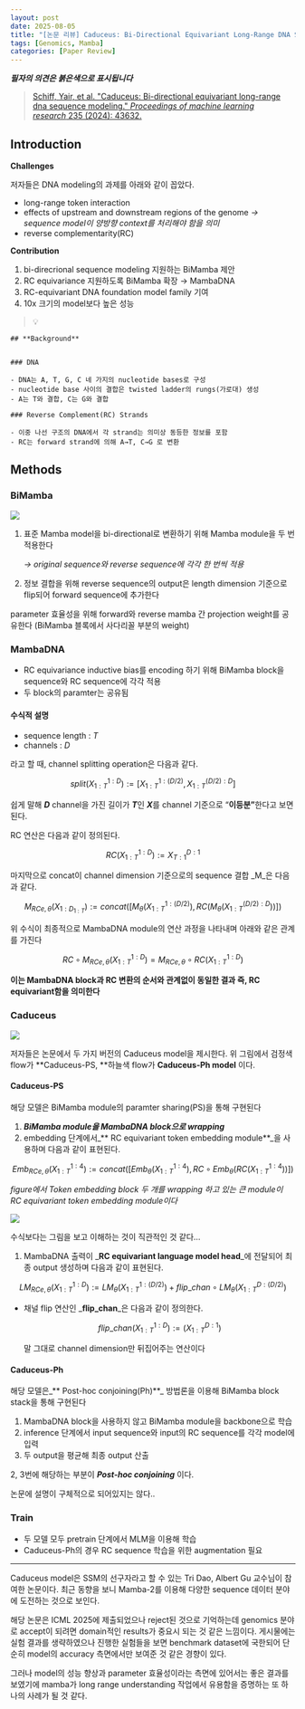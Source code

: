 ```yaml
---
layout: post
date: 2025-08-05
title: "[논문 리뷰] Caduceus: Bi-Directional Equivariant Long-Range DNA Sequence Modeling"
tags: [Genomics, Mamba]
categories: [Paper Review]
---
```


<span class="notion-red">_**필자의 의견은 붉은색으로 표시됩니다**_</span>


> [Schiff, Yair, et al. "Caduceus: Bi-directional equivariant long-range dna sequence modeling." ](https://pmc.ncbi.nlm.nih.gov/articles/PMC12189541/)[_Proceedings of machine learning research_](https://pmc.ncbi.nlm.nih.gov/articles/PMC12189541/)[ 235 (2024): 43632.](https://pmc.ncbi.nlm.nih.gov/articles/PMC12189541/)



## Introduction


**Challenges**


저자들은 DNA modeling의 과제를 아래와 같이 꼽았다.

- long-range token interaction
- effects of upstream and downstream regions of the genome 
_→ sequence model이 양방향 context를 처리해야 함을 의미_
- reverse complementarity(RC)

**Contribution**

1. bi-direcrional sequence modeling 지원하는 BiMamba 제안
1. RC equivariance 지원하도록 BiMamba 확장 → MambaDNA
1. RC-equivariant DNA foundation model family 기여
1. 10x 크기의 model보다 높은 성능

> 💡 


	## **Background**


	### DNA

	- DNA는 A, T, G, C 네 가지의 nucleotide bases로 구성
	- nucleotide base 사이의 결합은 twisted ladder의 rungs(가로대) 생성
	- A는 T와 결합, C는 G와 결합

	### Reverse Complement(RC) Strands

	- 이중 나선 구조의 DNA에서 각 strand는 의미상 동등한 정보를 포함
	- RC는 forward strand에 의해 A→T, C→G 로 변환


## Methods



### BiMamba


![](https://prod-files-secure.s3.us-west-2.amazonaws.com/542b861c-36a8-4051-84e5-8804b6728dba/2c247d59-7815-4980-99f0-8f0d21f445a7/image.png?X-Amz-Algorithm=AWS4-HMAC-SHA256&X-Amz-Content-Sha256=UNSIGNED-PAYLOAD&X-Amz-Credential=ASIAZI2LB466YDTJXV6I%2F20251006%2Fus-west-2%2Fs3%2Faws4_request&X-Amz-Date=20251006T230116Z&X-Amz-Expires=3600&X-Amz-Security-Token=IQoJb3JpZ2luX2VjEP7%2F%2F%2F%2F%2F%2F%2F%2F%2F%2FwEaCXVzLXdlc3QtMiJHMEUCIQCi3OY5EnMv8rL%2BKyFMtIB1wKHqAuMV4GCgdv5Is7k4SgIgEENSoUVsEzUlx7pQ3%2FHkhsnw7d0XPTuklZJmsjOTl4sqiAQIl%2F%2F%2F%2F%2F%2F%2F%2F%2F%2F%2FARAAGgw2Mzc0MjMxODM4MDUiDLfKarnjs%2F3L0kT1LyrcA6htPTK%2FIi6R4FqWj7p3Ns3JHxPqAr9ZOR5moGbiB2FzbTX27RA9z2U2k5ctWCyEe2gvov3GoicdAEvxAV66d2p0%2BhU75CrOGrjuV2d1nB3e49J24OovF%2BpFh1tzCG6lOexxI28vfHb0E9QLaFKcx1Y%2BEGIYTT7oMGWDLnatvjUYIojOGMy6dSlHH8ZUHQTfyPhrlQD6GRLRnvm9rSKyihU%2BoYCIAaD4hxFAH879qIATt3OEdC0EqQ6sCf1cxDfn6SGDkxMNKjJ%2FZkYQMddu3n52GuhsIE%2BtX11GEc8wdjWRxMxKkQ4m%2BlVlmQWe8keaW%2F4SZrtVBxkmYzNvEzFRkLMN%2BfpQwgszwUVVn75zFYnY5s1bKh%2FOtM2W0McVBPeDqBTk02M0RNam2w4WOoSKAEEjia3KoXj8HfjDpxthCs7xIOTeWIjK8xLMRXdkWjcckoiUCDXLlsaMlRTVEd09cfTaAlLzhDft3LwKO7%2BbFqq1qpnRhgGmsa5zxUhzQc2cdIrpLUdHzs2PC9%2BgeeKyZZaUNXmTYQEq%2BKytvBU6Y12NqplbvK4m5p2ym8mr1mXr7MeppBH1ZIx%2Fwtg%2FqlHyECZtMBIjsNw%2FLAjOKflHYaFS3tAmtwKRkP6dcNQEMMz0kMcGOqUBtoYhNbCt%2F6GsKNlCCPIRkFhe8Tux9KUqF06Lfm7HC61BHNQzmfCEa%2FDL7OgZfRgpQuby54VVOndtC2kSTlxG60OpMURR992Kc%2FdC%2BPu7EZyJ3cCff7Zb8km%2BIU%2Fzf7YKoMkeW7XDsRP60A1dc2GCBCQxowppbzNBl2W6Y%2BuOGYMq7mfXVQzrHWksLRXOmlXJNk1t1dTUZ5GKOTNxOv8OFyYGgpQZ&X-Amz-Signature=95c53f8e89e20069b2350fcd06452f7bcc2abc63f3f71b671e2c35fb5af76aa7&X-Amz-SignedHeaders=host&x-amz-checksum-mode=ENABLED&x-id=GetObject)

1. 표준 Mamba model을 bi-directional로 변환하기 위해 Mamba module을 두 번 적용한다

	_→ original sequence와 reverse sequence에 각각 한 번씩 적용_

1. 정보 결합을 위해 reverse sequence의 output은 length dimension 기준으로 flip되어 forward sequence에 추가한다

parameter 효율성을 위해 forward와 reverse mamba 간 projection weight를 공유한다 (BiMamba 블록에서 사다리꼴 부분의 weight)



### MambaDNA

- RC equivariance inductive bias를 encoding 하기 위해 BiMamba block을 sequence와 RC sequence에 각각 적용
- 두 block의 paramter는 공유됨


#### 수식적 설명

- sequence length : _T_
- channels : _D_

라고 할 때,  channel splitting operation은 다음과 같다.


$$
split(X^{1:D}_{1:T}):=[X^{1:(D/2)}_{1:T},X^{(D/2):D}_{1:T}]
$$


<span class="notion-red">쉽게 말해 </span><span class="notion-red">_**D**_</span><span class="notion-red"> channel을 가진 길이가 </span><span class="notion-red">_**T**_</span><span class="notion-red">인 </span><span class="notion-red">_**X**_</span><span class="notion-red">를 channel 기준으로 “</span><span class="notion-red">**이등분”**</span><span class="notion-red">한다고 보면 된다.</span>


RC 연산은 다음과 같이 정의된다.


$$
RC(X^{1:D}_{1:T}):=X^{D:1}_{T:1}
$$


마지막으로 concat이 channel dimension 기준으로의 sequence 결합 _M_은 다음과 같다.


$$
M_{RCe,\theta}(X_{1:D_{1:T}}):=concat([M_{\theta}(X^{1:(D/2)}_{1:T}),RC(M_{\theta}(X^{(D/2):D}_{1:T}))])
$$


위 수식이 최종적으로 MambaDNA module의 연산 과정을 나타내며 아래와 같은 관계를 가진다


$$
RC\circ M_{RCe,\theta}(X^{1:D}_{1:T}) = M_{RCe,\theta} \circ RC(X^{1:D}_{1:T})
$$


**이는 MambaDNA block과 RC 변환의 순서와 관계없이 동일한 결과 즉, RC equivariant함을 의미한다**



### Caduceus


![](https://prod-files-secure.s3.us-west-2.amazonaws.com/542b861c-36a8-4051-84e5-8804b6728dba/f94a60d7-8145-473b-aef9-7c68d3ec604a/image.png?X-Amz-Algorithm=AWS4-HMAC-SHA256&X-Amz-Content-Sha256=UNSIGNED-PAYLOAD&X-Amz-Credential=ASIAZI2LB466YDTJXV6I%2F20251006%2Fus-west-2%2Fs3%2Faws4_request&X-Amz-Date=20251006T230116Z&X-Amz-Expires=3600&X-Amz-Security-Token=IQoJb3JpZ2luX2VjEP7%2F%2F%2F%2F%2F%2F%2F%2F%2F%2FwEaCXVzLXdlc3QtMiJHMEUCIQCi3OY5EnMv8rL%2BKyFMtIB1wKHqAuMV4GCgdv5Is7k4SgIgEENSoUVsEzUlx7pQ3%2FHkhsnw7d0XPTuklZJmsjOTl4sqiAQIl%2F%2F%2F%2F%2F%2F%2F%2F%2F%2F%2FARAAGgw2Mzc0MjMxODM4MDUiDLfKarnjs%2F3L0kT1LyrcA6htPTK%2FIi6R4FqWj7p3Ns3JHxPqAr9ZOR5moGbiB2FzbTX27RA9z2U2k5ctWCyEe2gvov3GoicdAEvxAV66d2p0%2BhU75CrOGrjuV2d1nB3e49J24OovF%2BpFh1tzCG6lOexxI28vfHb0E9QLaFKcx1Y%2BEGIYTT7oMGWDLnatvjUYIojOGMy6dSlHH8ZUHQTfyPhrlQD6GRLRnvm9rSKyihU%2BoYCIAaD4hxFAH879qIATt3OEdC0EqQ6sCf1cxDfn6SGDkxMNKjJ%2FZkYQMddu3n52GuhsIE%2BtX11GEc8wdjWRxMxKkQ4m%2BlVlmQWe8keaW%2F4SZrtVBxkmYzNvEzFRkLMN%2BfpQwgszwUVVn75zFYnY5s1bKh%2FOtM2W0McVBPeDqBTk02M0RNam2w4WOoSKAEEjia3KoXj8HfjDpxthCs7xIOTeWIjK8xLMRXdkWjcckoiUCDXLlsaMlRTVEd09cfTaAlLzhDft3LwKO7%2BbFqq1qpnRhgGmsa5zxUhzQc2cdIrpLUdHzs2PC9%2BgeeKyZZaUNXmTYQEq%2BKytvBU6Y12NqplbvK4m5p2ym8mr1mXr7MeppBH1ZIx%2Fwtg%2FqlHyECZtMBIjsNw%2FLAjOKflHYaFS3tAmtwKRkP6dcNQEMMz0kMcGOqUBtoYhNbCt%2F6GsKNlCCPIRkFhe8Tux9KUqF06Lfm7HC61BHNQzmfCEa%2FDL7OgZfRgpQuby54VVOndtC2kSTlxG60OpMURR992Kc%2FdC%2BPu7EZyJ3cCff7Zb8km%2BIU%2Fzf7YKoMkeW7XDsRP60A1dc2GCBCQxowppbzNBl2W6Y%2BuOGYMq7mfXVQzrHWksLRXOmlXJNk1t1dTUZ5GKOTNxOv8OFyYGgpQZ&X-Amz-Signature=85b8dedff9a2c3244d6117f50b5be6350426669a06f22c3f930471076b8fd908&X-Amz-SignedHeaders=host&x-amz-checksum-mode=ENABLED&x-id=GetObject)


저자들은 논문에서 두 가지 버전의 Caduceus model을 제시한다. 위 그림에서 검정색 flow가 **Caduceus-PS, **하늘색 flow가 **Caduceus-Ph model** 이다.



#### Caduceus-PS


해당 모델은 BiMamba module의 paramter sharing(PS)을 통해 구현된다

1. _**BiMamba module을 MambaDNA block으로 wrapping**_
1. embedding 단계에서_** RC equivariant token embedding module**_을 사용하며 다음과 같이 표현된다.

$$
Emb_{RCe,\theta}(X^{1:4}_{1:T}):=concat([Emb_{\theta}(X^{1:4}_{1:T}),RC \circ Emb_{\theta}(RC(X^{1:4}_{1:T}))])
$$


_figure에서 Token embedding block 두 개를 wrapping 하고 있는 큰 module이 RC equivariant token embedding module이다_


![](https://prod-files-secure.s3.us-west-2.amazonaws.com/542b861c-36a8-4051-84e5-8804b6728dba/b175e4da-71eb-4e91-8c23-a06dabe673c9/image.png?X-Amz-Algorithm=AWS4-HMAC-SHA256&X-Amz-Content-Sha256=UNSIGNED-PAYLOAD&X-Amz-Credential=ASIAZI2LB466YDTJXV6I%2F20251006%2Fus-west-2%2Fs3%2Faws4_request&X-Amz-Date=20251006T230116Z&X-Amz-Expires=3600&X-Amz-Security-Token=IQoJb3JpZ2luX2VjEP7%2F%2F%2F%2F%2F%2F%2F%2F%2F%2FwEaCXVzLXdlc3QtMiJHMEUCIQCi3OY5EnMv8rL%2BKyFMtIB1wKHqAuMV4GCgdv5Is7k4SgIgEENSoUVsEzUlx7pQ3%2FHkhsnw7d0XPTuklZJmsjOTl4sqiAQIl%2F%2F%2F%2F%2F%2F%2F%2F%2F%2F%2FARAAGgw2Mzc0MjMxODM4MDUiDLfKarnjs%2F3L0kT1LyrcA6htPTK%2FIi6R4FqWj7p3Ns3JHxPqAr9ZOR5moGbiB2FzbTX27RA9z2U2k5ctWCyEe2gvov3GoicdAEvxAV66d2p0%2BhU75CrOGrjuV2d1nB3e49J24OovF%2BpFh1tzCG6lOexxI28vfHb0E9QLaFKcx1Y%2BEGIYTT7oMGWDLnatvjUYIojOGMy6dSlHH8ZUHQTfyPhrlQD6GRLRnvm9rSKyihU%2BoYCIAaD4hxFAH879qIATt3OEdC0EqQ6sCf1cxDfn6SGDkxMNKjJ%2FZkYQMddu3n52GuhsIE%2BtX11GEc8wdjWRxMxKkQ4m%2BlVlmQWe8keaW%2F4SZrtVBxkmYzNvEzFRkLMN%2BfpQwgszwUVVn75zFYnY5s1bKh%2FOtM2W0McVBPeDqBTk02M0RNam2w4WOoSKAEEjia3KoXj8HfjDpxthCs7xIOTeWIjK8xLMRXdkWjcckoiUCDXLlsaMlRTVEd09cfTaAlLzhDft3LwKO7%2BbFqq1qpnRhgGmsa5zxUhzQc2cdIrpLUdHzs2PC9%2BgeeKyZZaUNXmTYQEq%2BKytvBU6Y12NqplbvK4m5p2ym8mr1mXr7MeppBH1ZIx%2Fwtg%2FqlHyECZtMBIjsNw%2FLAjOKflHYaFS3tAmtwKRkP6dcNQEMMz0kMcGOqUBtoYhNbCt%2F6GsKNlCCPIRkFhe8Tux9KUqF06Lfm7HC61BHNQzmfCEa%2FDL7OgZfRgpQuby54VVOndtC2kSTlxG60OpMURR992Kc%2FdC%2BPu7EZyJ3cCff7Zb8km%2BIU%2Fzf7YKoMkeW7XDsRP60A1dc2GCBCQxowppbzNBl2W6Y%2BuOGYMq7mfXVQzrHWksLRXOmlXJNk1t1dTUZ5GKOTNxOv8OFyYGgpQZ&X-Amz-Signature=622f8976645d171edc08ed047b8e2857f5804e2c0e920596eae6116ce7e3bfbe&X-Amz-SignedHeaders=host&x-amz-checksum-mode=ENABLED&x-id=GetObject)


<span class="notion-red">수식보다는 그림을 보고 이해하는 것이 직관적인 것 같다…</span>

1. MambaDNA 출력이 _**RC equivariant language model head**_에 전달되어 최종 output 생성하며 다음과 같이 표현된다.

$$
LM_{RCe,\theta}(X^{1:D}_{1:T}):= LM_{\theta}(X^{1:(D/2)}_{1:T})+flip\_chan\circ LM_{\theta}(X^{D:(D/2)}_{1:T})
$$

- 채널 flip 연산인 _**flip\_chan**_은 다음과 같이 정의한다.

	$$
	flip\_chan(X^{1:D}_{1:T}):=(X^{D:1}_{1:T})
	$$


	말 그대로 channel dimension만 뒤집어주는 연산이다



#### Caduceus-Ph


해당 모델은_** Post-hoc conjoining(Ph)**_ 방법론을 이용해 BiMamba block stack을 통해 구현된다

1. MambaDNA block을 사용하지 않고 BiMamba module을 backbone으로 학습
1. inference 단계에서 input sequence와 input의 RC sequence를 각각 model에 입력
1. 두 output을 평균해 최종 output 산출

2, 3번에 해당하는 부분이 _**Post-hoc conjoining**_ 이다.


<span class="notion-red">논문에 설명이 구체적으로 되어있지는 않다..</span>



### Train

- 두 모델 모두 pretrain 단계에서 MLM을 이용해 학습
- Caduceus-Ph의 경우 RC sequence 학습을 위한 augmentation 필요

---


<span class="notion-red">Caduceus model은 SSM의 선구자라고 할 수 있는 Tri Dao, Albert Gu 교수님이 참여한 논문이다. 최근 동향을 보니 Mamba-2를 이용해 다양한 sequence 데이터 분야에 도전하는 것으로 보인다.</span>


<span class="notion-red">해당 논문은 ICML 2025에 제출되었으나 reject된 것으로 기억하는데 genomics 분야로 accept이 되려면 domain적인 results가 중요시 되는 것 같은 느낌이다. 게시물에는 실험 결과를 생략하였으나 진행한 실험들을 보면 benchmark dataset에 국한되어 단순히 model의 accuracy 측면에서만 보여준 것 같은 경향이 있다.</span>


<span class="notion-red">그러나 model의 성능 향상과 parameter 효율성이라는 측면에 있어서는 좋은 결과를 보였기에 mamba가 long range understanding 작업에서 유용함을 증명하는 또 하나의 사례가 될 것 같다.</span>

